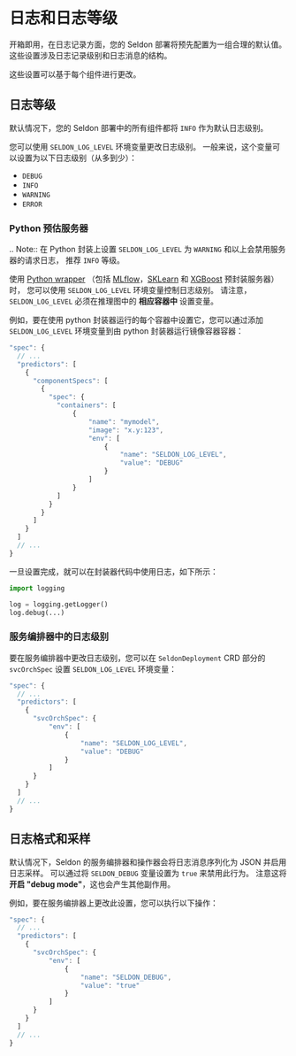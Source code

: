 # 日志和日志等级

开箱即用，在日志记录方面，您的 Seldon 部署将预先配置为一组合理的默认值。
这些设置涉及日志记录级别和日志消息的结构。

这些设置可以基于每个组件进行更改。

## 日志等级

默认情况下，您的 Seldon 部署中的所有组件都将 `INFO` 作为默认日志级别。

您可以使用 `SELDON_LOG_LEVEL` 环境变量更改日志级别。
一般来说，这个变量可以设置为以下日志级别（从多到少）：

- `DEBUG`
- `INFO`
- `WARNING` 
- `ERROR`

### Python 预估服务器

.. Note:: 
   在 Python 封装上设置 ``SELDON_LOG_LEVEL`` 为 ``WARNING`` 
   和以上会禁用服务器的请求日志，
   推荐 ``INFO`` 等级。

使用 [Python wrapper](../python/index) （包括 [MLflow](../servers/mlflow)，[SKLearn](../servers/sklearn) 和 [XGBoost](../servers/xgboost) 预封装服务器）时，
您可以使用 `SELDON_LOG_LEVEL` 环境变量控制日志级别。
请注意，
`SELDON_LOG_LEVEL` 必须在推理图中的 **相应容器中** 设置变量。

例如，要在使用 python 封装器运行的每个容器中设置它，您可以通过添加 `SELDON_LOG_LEVEL` 环境变量到由 python 封装器运行镜像容器容器：

```javascript
"spec": {
  // ...
  "predictors": [
    {
      "componentSpecs": [
        {
          "spec": {
            "containers": [
                { 
                    "name": "mymodel",
                    "image": "x.y:123",
                    "env": [
                        {
                            "name": "SELDON_LOG_LEVEL",
                            "value": "DEBUG"
                        }
                    ]
                }
            ]
          }
        }
      ]
    }
  ]
  // ...
}
```

一旦设置完成，就可以在封装器代码中使用日志，如下所示：

```python
import logging

log = logging.getLogger()
log.debug(...)
```

### 服务编排器中的日志级别

要在服务编排器中更改日志级别，您可以在 `SeldonDeployment` CRD 部分的 `svcOrchSpec` 设置 `SELDON_LOG_LEVEL` 环境变量：

```javascript
"spec": {
  // ...
  "predictors": [
    {
      "svcOrchSpec": {
          "env": [
              {
                  "name": "SELDON_LOG_LEVEL",
                  "value": "DEBUG"
              }
          ]
      }
    }
  ]
  // ...
}
```

## 日志格式和采样

默认情况下，Seldon 的服务编排器和操作器会将日志消息序列化为 JSON 并启用日志采样。
可以通过将 `SELDON_DEBUG` 变量设置为 `true` 来禁用此行为。
注意这将 **开启 "debug mode"**，这也会产生其他副作用。

例如，要在服务编排器上更改此设置，您可以执行以下操作：

```javascript
"spec": {
  // ...
  "predictors": [
    {
      "svcOrchSpec": {
          "env": [
              {
                  "name": "SELDON_DEBUG",
                  "value": "true"
              }
          ]
      }
    }
  ]
  // ...
}
```
